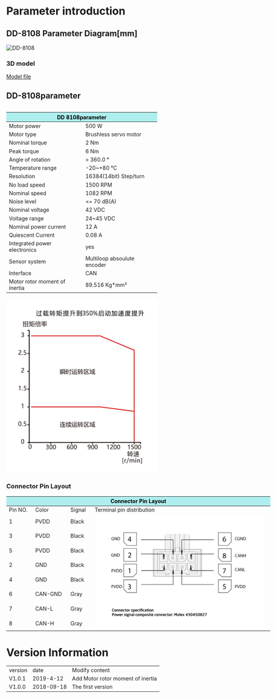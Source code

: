 # Parameter introduction 
## DD-8108 Parameter Diagram[mm]
![DD-8108]( ../img/DD_8108三视图.png ) 
### 3D model 
[Model file]( ../img/DD_81083D.STEP.zip )


## DD-8108parameter
<table class="tableizer-table"><table class="tableizer-table" style="width:400px">
 <thead><tr class="tableizer-firstrow"><th colspan="2" style="background: PaleTurquoise; color: black;">DD 8108parameter</th></tr></thead><tbody><tr><td>Motor power</td><td>500 W</td></tr><tr><td>Motor type</td><td>Brushless servo motor</td></tr><tr><td>Nominal torque</td><td>2 Nm</td></tr>
 <tr><td>Peak torque</td><td>6 Nm</td></tr><tr><td>Angle of rotation</td><td>> 360.0 °</td></tr><tr><td>Temperature range</td><td>-20~+80 °C</td></tr><tr><td>Resolution</td><td>16384(14bit) Step/turn</td></tr><tr><td>No load speed</td><td>1500 RPM</td></tr><tr><td>Nominal speed</td><td>1082 RPM</td></tr><tr><td>Noise level</td><td><= 70 dB(A)</td></tr><tr><td>Nominal voltage</td><td>42 VDC</td></tr><tr><td>Voltage range</td><td>24~45 VDC</td></tr><tr><td>Nominal power current</td><td>12 A</td></tr><tr><td>Quiescent Current</td><td>0.08 A</td></tr><tr><td>Integrated power electronics</td><td>yes</td></tr><tr><td>Sensor system</td><td>Multiloop absoulute encoder</td></tr><tr><td>Interface</td><td>CAN</td></tr><tr><td>Motor rotor moment of inertia</td><td>89.516 Kg*mm²</td></tr></tbody></table>

<img src="../img/DD-8108quxian.png" style="width:400px">

### Connector Pin Layout
<table class="tableizer-table" style="width:700px">
<thead><tr class="tableizer-firstrow"><th colspan="4" style="background: PaleTurquoise; color: black;width:800px">Connector Pin Layout</th></tr></thead><tbody><tr><td>Pin NO.</td><td>Color</td><td>Signal</td><td>Terminal pin distribution</td></tr><tr><td>1</td><td>PVDD</td><td>Black</td><td rowspan="9"><img src="../img/配线2-2.png" style="width:450px"></td></tr><tr><td>3</td><td>PVDD</td><td>Black</td></tr><tr><td>5</td><td>PVDD</td><td>Black</td></tr><tr><td>2</td><td>GND</td><td>Black</td></tr><tr><td>4</td><td>GND</td><td>Black</td></tr><tr><td>6</td><td>CAN-GND</td><td>Gray</td></tr><tr><td>7</td><td>CAN-L</td><td>Gray</td></tr><tr><td>8</td><td>CAN-H</td><td>Gray</td></tr></tbody></table>





# Version Information


<table class="tableizer-table">
<thead><tr class="tableizer-firstrow"></thead><tbody>
 <tr><td>version</td><td>date</td><td>Modify content</td></tr>
 <tr><td>V1.0.1</td><td>2019-4-12</td><td>Add Motor rotor moment of inertia</td></tr>
 <tr><td>V1.0.0</td><td>2018-09-18</td><td>The first version</td></tr>
</tbody></table>
